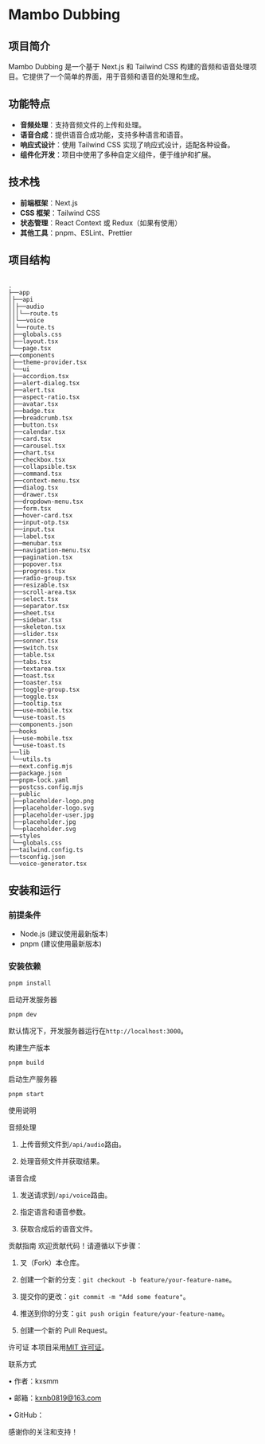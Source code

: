 
# Mambo Dubbing

## 项目简介
Mambo Dubbing 是一个基于 Next.js 和 Tailwind CSS 构建的音频和语音处理项目。它提供了一个简单的界面，用于音频和语音的处理和生成。

## 功能特点
- **音频处理**：支持音频文件的上传和处理。
- **语音合成**：提供语音合成功能，支持多种语言和语音。
- **响应式设计**：使用 Tailwind CSS 实现了响应式设计，适配各种设备。
- **组件化开发**：项目中使用了多种自定义组件，便于维护和扩展。

## 技术栈
- **前端框架**：Next.js
- **CSS 框架**：Tailwind CSS
- **状态管理**：React Context 或 Redux（如果有使用）
- **其他工具**：pnpm、ESLint、Prettier

## 项目结构
```

.
├──app
│├──api
││├──audio
│││└──route.ts
││└──voice
││└──route.ts
│├──globals.css
│├──layout.tsx
│└──page.tsx
├──components
│├──theme-provider.tsx
│└──ui
│├──accordion.tsx
│├──alert-dialog.tsx
│├──alert.tsx
│├──aspect-ratio.tsx
│├──avatar.tsx
│├──badge.tsx
│├──breadcrumb.tsx
│├──button.tsx
│├──calendar.tsx
│├──card.tsx
│├──carousel.tsx
│├──chart.tsx
│├──checkbox.tsx
│├──collapsible.tsx
│├──command.tsx
│├──context-menu.tsx
│├──dialog.tsx
│├──drawer.tsx
│├──dropdown-menu.tsx
│├──form.tsx
│├──hover-card.tsx
│├──input-otp.tsx
│├──input.tsx
│├──label.tsx
│├──menubar.tsx
│├──navigation-menu.tsx
│├──pagination.tsx
│├──popover.tsx
│├──progress.tsx
│├──radio-group.tsx
│├──resizable.tsx
│├──scroll-area.tsx
│├──select.tsx
│├──separator.tsx
│├──sheet.tsx
│├──sidebar.tsx
│├──skeleton.tsx
│├──slider.tsx
│├──sonner.tsx
│├──switch.tsx
│├──table.tsx
│├──tabs.tsx
│├──textarea.tsx
│├──toast.tsx
│├──toaster.tsx
│├──toggle-group.tsx
│├──toggle.tsx
│├──tooltip.tsx
│├──use-mobile.tsx
│└──use-toast.ts
├──components.json
├──hooks
│├──use-mobile.tsx
│└──use-toast.ts
├──lib
│└──utils.ts
├──next.config.mjs
├──package.json
├──pnpm-lock.yaml
├──postcss.config.mjs
├──public
│├──placeholder-logo.png
│├──placeholder-logo.svg
│├──placeholder-user.jpg
│├──placeholder.jpg
│└──placeholder.svg
├──styles
│└──globals.css
├──tailwind.config.ts
├──tsconfig.json
└──voice-generator.tsx

```

## 安装和运行
### 前提条件
- Node.js (建议使用最新版本)
- pnpm (建议使用最新版本)

### 安装依赖
```bash
pnpm install
```



启动开发服务器

```bash
pnpm dev
```

默认情况下，开发服务器运行在`http://localhost:3000`。


构建生产版本

```bash
pnpm build
```



启动生产服务器

```bash
pnpm start
```



使用说明

音频处理

1. 上传音频文件到`/api/audio`路由。

2. 处理音频文件并获取结果。


语音合成

1. 发送请求到`/api/voice`路由。

2. 指定语言和语音参数。

3. 获取合成后的语音文件。


贡献指南
欢迎贡献代码！请遵循以下步骤：

1. 叉（Fork）本仓库。

2. 创建一个新的分支：`git checkout -b feature/your-feature-name`。

3. 提交你的更改：`git commit -m "Add some feature"`。

4. 推送到你的分支：`git push origin feature/your-feature-name`。

5. 创建一个新的 Pull Request。


许可证
本项目采用[MIT 许可证](LICENSE)。


联系方式

• 作者：kxsmm

• 邮箱：kxnb0819@163.com

• GitHub：

感谢你的关注和支持！
